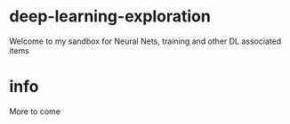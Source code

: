 # deep-learning-exploration
Welcome to my sandbox for Neural Nets, training and other DL associated items

# info 
More to come
